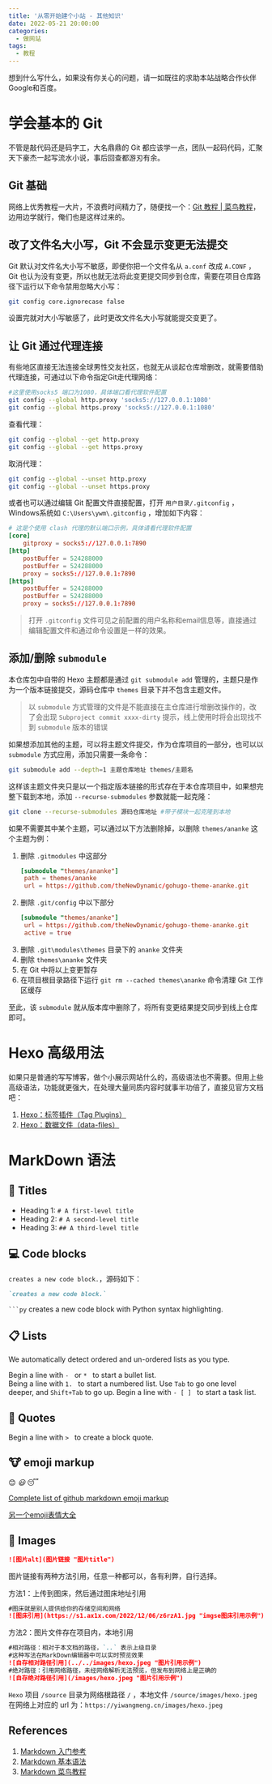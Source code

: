 ```yaml
---
title: '从零开始建个小站 - 其他知识'
date: 2022-05-21 20:00:00
categories:
  - 做网站
tags:
  - 教程
---
```

想到什么写什么，如果没有你关心的问题，请一如既往的求助本站战略合作伙伴 Google和百度。
<!-- more -->
# 学会基本的 Git
不管是敲代码还是码字工，大名鼎鼎的 Git 都应该学一点，团队一起码代码，汇聚天下豪杰一起写流水小说，事后回查都游刃有余。
## Git 基础
网络上优秀教程一大片，不浪费时间精力了，随便找一个：[Git 教程 | 菜鸟教程](https://www.runoob.com/git/git-basic-operations.html)，边用边学就行，俺们也是这样过来的。

## 改了文件名大小写，Git 不会显示变更无法提交
Git 默认对文件名大小写不敏感，即便你把一个文件名从 `a.conf` 改成 `A.CONF` ，Git 也认为没有变更，所以也就无法将此变更提交同步到仓库，需要在项目仓库路径下运行以下命令禁用忽略大小写：
```bash
git config core.ignorecase false
```

设置完就对大小写敏感了，此时更改文件名大小写就能提交变更了。

## 让 Git 通过代理连接
有些地区直接无法连接全球男性交友社区，也就无从谈起仓库增删改，就需要借助代理连接，可通过以下命令指定Git走代理网络：
```bash
#这里使用socks5 端口为1080，具体端口看代理软件配置
git config --global http.proxy 'socks5://127.0.0.1:1080' 
git config --global https.proxy 'socks5://127.0.0.1:1080'
```

查看代理：
```bash
git config --global --get http.proxy
git config --global --get https.proxy
```

取消代理：
```bash
git config --global --unset http.proxy
git config --global --unset https.proxy
```

或者也可以通过编辑 Git 配置文件直接配置，打开 `用户目录/.gitconfig` ，Windows系统如 `C:\Users\ywm\.gitconfig` ，增加如下内容：
```toml
# 这是个使用 clash 代理的默认端口示例，具体请看代理软件配置
[core]
	gitproxy = socks5://127.0.0.1:7890
[http]
	postBuffer = 524288000
	postBuffer = 524288000
	proxy = socks5://127.0.0.1:7890
[https]
	postBuffer = 524288000
	postBuffer = 524288000
	proxy = socks5://127.0.0.1:7890
```

> 打开 `.gitconfig` 文件可见之前配置的用户名称和email信息等，直接通过编辑配置文件和通过命令设置是一样的效果。

## 添加/删除 `submodule`
本仓库包中自带的 Hexo 主题都是通过 `git submodule add` 管理的，主题只是作为一个版本链接提交，源码仓库中 `themes` 目录下并不包含主题文件。
> 以 `submodule` 方式管理的文件是不能直接在主仓库进行增删改操作的，改了会出现 `Subproject commit xxxx-dirty` 提示，线上使用时将会出现找不到 `submodule` 版本的错误

如果想添加其他的主题，可以将主题文件提交，作为仓库项目的一部分，也可以以 `submodule` 方式应用，添加只需要一条命令：
```Bash
git submodule add --depth=1 主题仓库地址 themes/主题名
```

这样该主题文件夹只是以一个指定版本链接的形式存在于本仓库项目中，如果想完整下载到本地，添加 `--recurse-submodules` 参数就能一起克隆：
```Bash
git clone --recurse-submodules 源码仓库地址 #带子模块一起克隆到本地
```

如果不需要其中某个主题，可以通过以下方法删除掉，以删除 `themes/ananke` 这个主题为例：
1. 删除 `.gitmodules` 中这部分
   ```toml
   [submodule "themes/ananke"]
	path = themes/ananke
	url = https://github.com/theNewDynamic/gohugo-theme-ananke.git
   ```
2. 删除 `.git/config` 中以下部分
   ```toml
   [submodule "themes/ananke"]
	url = https://github.com/theNewDynamic/gohugo-theme-ananke.git
	active = true
   ```
3. 删除 `.git\modules\themes` 目录下的 `ananke` 文件夹
4. 删除 `themes\ananke` 文件夹
5. 在 Git 中将以上变更暂存
6. 在项目根目录路径下运行 `git rm --cached themes\ananke` 命令清理 Git 工作区缓存

至此，该 `submodule` 就从版本库中删除了，将所有变更结果提交同步到线上仓库即可。


# Hexo 高级用法
如果只是普通的写写博客，做个小展示网站什么的，高级语法也不需要。但用上些高级语法，功能就更强大，在处理大量同质内容时就事半功倍了，直接见官方文档吧：
1. [Hexo：标签插件（Tag Plugins）](https://hexo.io/zh-cn/docs/tag-plugins)
2. [Hexo：数据文件（data-files）](https://hexo.io/zh-cn/docs/data-files)

# MarkDown 语法
## 📌 **Titles**

- Heading 1: `# A first-level title`
- Heading 2: `# A second-level title`
- Heading 3: `## A third-level title`


## 💻 **Code blocks**
`creates a new code block.`，源码如下：
```MarkDown
`creates a new code block.`
```

` ```py ` creates a new code block with Python syntax highlighting.


## **📋** **Lists**

We automatically detect ordered and un-ordered lists as you type. 

Begin a line with `- ` or `* ` to start a bullet list.  
Being a line with `1. ` to start a numbered list. Use `Tab` to go one level deeper, and `Shift+Tab` to go up. Begin a line with `- [ ] ` to start a task list.


## **🎤** **Quotes**

Begin a line with `> ` to create a block quote.

## **🐮** **emoji markup**
😊 	_😃_ 	😴

[Complete list of github markdown emoji markup](https://gist.github.com/rxaviers/7360908)

[另一个emoji表情大全](https://www.emojiall.com/zh-hans/all-emojis)

## **💖** **Images**
```Markdown
![图片alt](图片链接 "图片title")
```
图片链接有两种方法引用，任意一种都可以，各有利弊，自行选择。

方法1：上传到图床，然后通过图床地址引用

```Markdown
#图床就是别人提供给你的存储空间和网络
![图床引用](https://s1.ax1x.com/2022/12/06/z6rzA1.jpg "imgse图床引用示例")
```

方法2：图片文件存在项目内，本地引用

```MarkDown
#相对路径：相对于本文档的路径，`..` 表示上级目录
#这种写法在MarkDown编辑器中可以实时预览效果
![自存相对路径引用](../../images/hexo.jpeg "图片引用示例")
#绝对路径：引用网络路径，未经网络解析无法预览，但发布到网络上是正确的
![自存绝对路径引用](/images/hexo.jpeg "图片引用示例")
```

`Hexo` 项目 `/source` 目录为网络根路径 `/` ，本地文件 `/source/images/hexo.jpeg` 在网络上对应的 url 为：`https://yiwangmeng.cn/images/hexo.jpeg`

## References

1. [Markdown 入门参考](http://xianbai.me/learn-md/article/about/readme.html)
2. [Markdown 基本语法](https://markdown.com.cn/basic-syntax/)
3. [Markdown 菜鸟教程](https://www.runoob.com/markdown/md-tutorial.html)